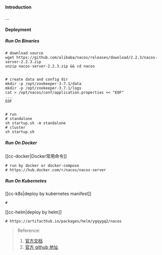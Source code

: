 #### Introduction
...


#### Deployment
##### Run On Binaries
```shell
# download source
wget https://github.com/alibaba/nacos/releases/download/2.2.3/nacos-server-2.2.3.zip
unzip nacos-server-2.2.3.zip && cd nacos


# create data and config dir
mkdir -p /opt/zookeeper-3.7.1/data
mkdir -p /opt/zookeeper-3.7.1/logs
cat > /opt/nacos/conf/application.properties << "EOF"
...
EOF


# run
# standalone
sh startup.sh -m standalone
# cluster
sh startup.sh 

```

##### Run On Docker
[[cc-docker|Docker常用命令]]
```shell
# run by docker or docker-compose
# https://hub.docker.com/r/nacos/nacos-server
```

##### Run On Kubernetes
[[cc-k8s|deploy by kubernetes manifest]]
```shell
# 
```

[[cc-helm|deploy by helm]]
```shell
# https://artifacthub.io/packages/helm/ygqygq2/nacos
```


> Reference:
> 1. [官方文档](https://nacos.io/zh-cn/docs/quick-start.html)
> 2. [官方 github 地址](https://github.com/alibaba/nacos)
